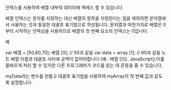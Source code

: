 인덱스를 사용하여 배열 내부의 데이터에 액세스 할 수 있습니다.

배열 인덱스는 문자를 지정하는 대신 배열의 항목을 지정한다는 점을 제외하면 문자열에서 사용하는 것과 동일한 대괄호 표기법으로 작성됩니다. 문자열과 마찬가지로 배열은 0부터 시작하는 인덱싱을 사용하므로 배열의 첫 번째 요소의 인덱스는 0입니다.



예

var 배열 = [50,60,70];
배열 [0]; // 50과 같음
var data = array [1]; // 60과 같음
노트
배열 이름과 대괄호 사이에 공백이 없어야합니다 (예 : 배열 [0]). JavaScript는이를 올바르게 처리 할 수 ​​있지만 다른 프로그래머가 코드를 읽는 데 혼동을 줄 수 있습니다.

myData라는 변수를 만들고 대괄호 표기법을 사용하여 myArray의 첫 번째 값과 같도록 설정합니다.
